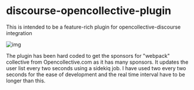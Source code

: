 # discourse-opencollective-plugin
This is intended to be a feature-rich plugin for opencollective-discourse integration

![img](https://preview.ibb.co/jnL55a/Screenshot_from_2017_04_02_13_02_58.png)

The plugin has been hard coded to get the sponsors for "webpack" collective from Opencollective.com as it has many sponsors. It updates the user list every two seconds using a sidekiq job. I have used two every two seconds for the ease of development and the real time interval have to be longer than this. 
